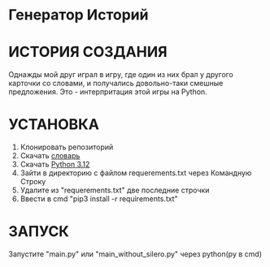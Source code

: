 # Генератор Историй
# ИСТОРИЯ СОЗДАНИЯ
Однажды мой друг играл в игру, где один из них брал у другого карточки со словами, и получались довольно-таки смешные предложения.
Это - интерпритация этой игры на Python.

# УСТАНОВКА
1. Клонировать репозиторий
2. Скачать [словарь](https://drive.google.com/file/d/1bKtPFt3atamavJxHJOZTVQN2L7m545P_/view?usp=drive_link)
3. Скачать [Python 3.12](https://www.python.org/downloads/release/python-3127)
4. Зайти в директорию с файлом requerements.txt через Командную Строку
5. Удалите из "requerements.txt" две последние строчки
6. Ввести в cmd "pip3 install -r requirements.txt"

# ЗАПУСК
Запустите "main.py" или "main_without_silero.py" через python(py в cmd)
